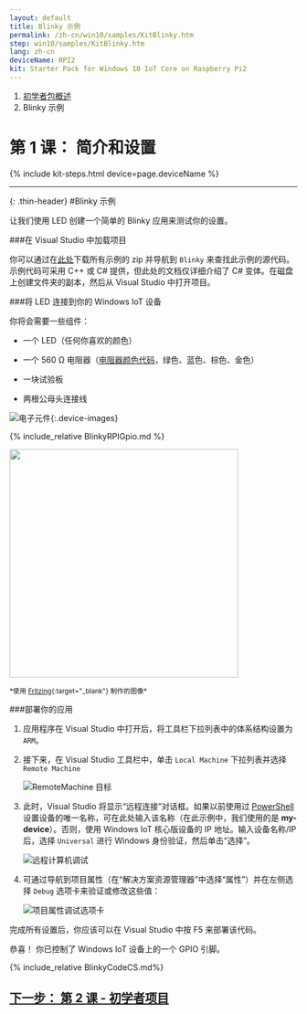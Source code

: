 ```yaml
---
layout: default
title: Blinky 示例
permalink: /zh-cn/win10/samples/KitBlinky.htm
step: win10/samples/KitBlinky.htm
lang: zh-cn
deviceName: RPI2
kit: Starter Pack for Windows 10 IoT Core on Raspberry Pi2
---
```

<ol class="breadcrumb">
  <li><a href="{{site.baseurl}}/{{page.lang}}/AdafruitMakerKit.htm">初学者包概述</a></li>
  <li class="active">Blinky 示例</li>
</ol>

<h1 class="thin-header">第 1 课： 简介和设置</h1>
{% include kit-steps.html device=page.deviceName %}

<hr/>

{: .thin-header}
#Blinky 示例

让我们使用 LED 创建一个简单的 Blinky 应用来测试你的设置。

###在 Visual Studio 中加载项目

你可以通过在[此处](https://github.com/ms-iot/adafruitsample/archive/master.zip)下载所有示例的 zip 并导航到 `Blinky` 来查找此示例的源代码。示例代码可采用 C++ 或 C\# 提供，但此处的文档仅详细介绍了 C\# 变体。在磁盘上创建文件夹的副本，然后从 Visual Studio 中打开项目。

###将 LED 连接到你的 Windows IoT 设备

你将会需要一些组件：

* 一个 LED（任何你喜欢的颜色）

* 一个 560 &#x2126; 电阻器（[电阻器颜色代码](https://en.wikipedia.org/wiki/Electronic_color_code)，绿色、蓝色、棕色、金色）

* 一块试验板
* 两根公母头连接线

![电子元件]({{site.baseurl}}/Resources/images/AdafruitStarterPack/KitBlinkyMaterials.jpg){:.device-images}

{% include_relative BlinkyRPIGpio.md %}

<img class="device-images" src="{{site.baseurl}}/Resources/images/Blinky/breadboard_assembled_rpi2_kit.jpg" height="400">

<sub>\*使用 [Fritzing](http://fritzing.org/){:target="_blank"} 制作的图像\*</sub>

###部署你的应用

1. 应用程序在 Visual Studio 中打开后，将工具栏下拉列表中的体系结构设置为 `ARM`。

2. 接下来，在 Visual Studio 工具栏中，单击 `Local Machine` 下拉列表并选择 `Remote Machine`<br/>

    ![RemoteMachine 目标]({{site.baseurl}}/Resources/images/AppDeployment/piKit-remote-machine-debugging.png)

3. 此时，Visual Studio 将显示“远程连接”对话框。如果以前使用过 [PowerShell]({{site.baseurl}}/{{page.lang}}/win10/samples/PowerShell.htm) 设置设备的唯一名称，可在此处输入该名称（在此示例中，我们使用的是 **my-device**）。否则，使用 Windows IoT 核心版设备的 IP 地址。输入设备名称/IP 后，选择 `Universal` 进行 Windows 身份验证，然后单击“选择”。

    ![远程计算机调试]({{site.baseurl}}/Resources/images/AppDeployment/cs-remote-connections.PNG)

4. 可通过导航到项目属性（在“解决方案资源管理器”中选择“属性”）并在左侧选择 `Debug` 选项卡来验证或修改这些值：

    ![项目属性调试选项卡]({{site.baseurl}}/Resources/images/AppDeployment/cs-debug-project-properties.PNG)

完成所有设置后，你应该可以在 Visual Studio 中按 F5 来部署该代码。

恭喜！ 你已控制了 Windows IoT 设备上的一个 GPIO 引脚。

{% include_relative BlinkyCodeCS.md%}

<div class="row lineTop">
  <div class="text-right col-xs-24">
    <h2 class="thin-header"><a href="{{site.baseurl}}/{{page.lang}}/win10/samples/WorldMapOfMakers.htm">下一步： 第 2 课 - 初学者项目</a></h2>
  </div>
</div>
